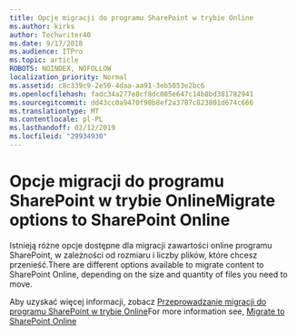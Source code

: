 ```yaml
---
title: Opcje migracji do programu SharePoint w trybie Online
ms.author: kirks
author: Techwriter40
ms.date: 9/17/2018
ms.audience: ITPro
ms.topic: article
ROBOTS: NOINDEX, NOFOLLOW
localization_priority: Normal
ms.assetid: c8c339c9-2e50-4daa-aa91-3eb5053e2bc6
ms.openlocfilehash: fadc34a277e8cf8dc085e647c14b8bd381782941
ms.sourcegitcommit: dd43cc0a9470f98b8ef2a3787c823801d674c666
ms.translationtype: MT
ms.contentlocale: pl-PL
ms.lasthandoff: 02/12/2019
ms.locfileid: "29934930"
---
```

# <a name="migrate-options-to-sharepoint-online"></a><span data-ttu-id="ac265-102">Opcje migracji do programu SharePoint w trybie Online</span><span class="sxs-lookup"><span data-stu-id="ac265-102">Migrate options to SharePoint Online</span></span>

<span data-ttu-id="ac265-103">Istnieją różne opcje dostępne dla migracji zawartości online programu SharePoint, w zależności od rozmiaru i liczby plików, które chcesz przenieść.</span><span class="sxs-lookup"><span data-stu-id="ac265-103">There are different options available to migrate content to SharePoint Online, depending on the size and quantity of files you need to move.</span></span>
  
<span data-ttu-id="ac265-104">Aby uzyskać więcej informacji, zobacz [Przeprowadzanie migracji do programu SharePoint w trybie Online](https://go.microsoft.com/fwlink/?linkid-2022029)</span><span class="sxs-lookup"><span data-stu-id="ac265-104">For more information see, [Migrate to SharePoint Online](https://go.microsoft.com/fwlink/?linkid-2022029)</span></span>
  


